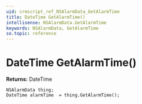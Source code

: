 ```yaml
---
uid: crmscript_ref_NSAlarmData_GetAlarmTime
title: DateTime GetAlarmTime()
intellisense: NSAlarmData.GetAlarmTime
keywords: NSAlarmData, GetAlarmTime
so.topic: reference
---
```


# DateTime GetAlarmTime()

**Returns:** DateTime

```crmscript
NSAlarmData thing;
DateTime alarmTime  = thing.GetAlarmTime();
```

